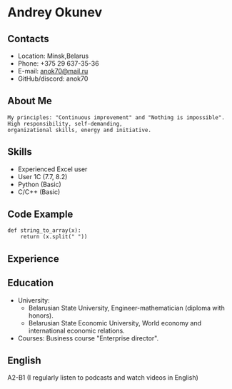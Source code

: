 # Andrey Okunev
## Contacts
* Location: Minsk,Belarus
* Phone: +375 29 637-35-36
* E-mail: anok70@mail.ru
* GitHub/discord: anok70

## About Me
    My principles: "Continuous improvement" and "Nothing is impossible".    
    High responsibility, self-demanding,
    organizational skills, energy and initiative.

## Skills
* Experienced Excel user
* User 1C (7.7, 8.2)
* Python (Basic)
* C/C++ (Basic)

## Code Example
```
def string_to_array(x):
    return (x.split(" "))
```
## Experience

## Education
* University: 
   *  Belarusian State University, Engineer-mathematician (diploma with honors).
   *  Belarusian State Economic University, World economy and international economic relations.
* Courses: Business course "Enterprise director".

## English
A2-B1 (I regularly listen to podcasts and watch videos in English)